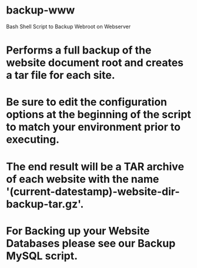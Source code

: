 # backup-www
Bash Shell Script to Backup Webroot on Webserver
# Performs a full backup of the website document root and creates a tar file for each site. 
# Be sure to edit the configuration options at the beginning of the script to match your environment prior to executing.
# The end result will be a TAR archive of each website with the name '(current-datestamp)-website-dir-backup-tar.gz'. 
# For Backing up your Website Databases please see our Backup MySQL script.
